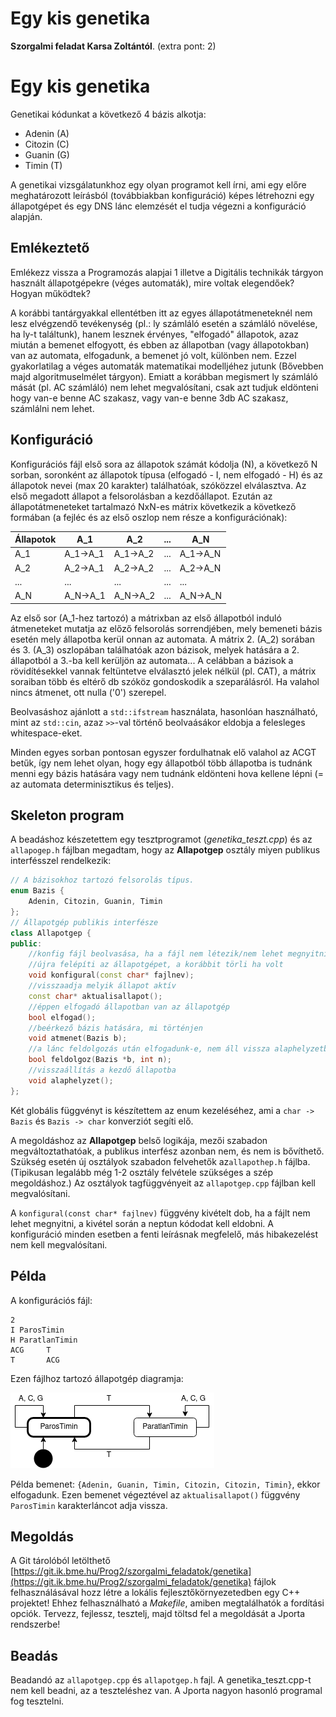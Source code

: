 # Egy kis genetika
**Szorgalmi feladat Karsa Zoltántól**. (extra pont: 2)

# Egy kis genetika

Genetikai kódunkat a következő 4 bázis alkotja: 
 * Adenin (A)
 * Citozin (C)
 * Guanin (G)
 * Timin (T)

A genetikai vizsgálatunkhoz egy olyan programot kell írni, ami egy előre meghatározott leírásból (továbbiakban konfiguráció) képes létrehozni egy állapotgépet és egy DNS lánc elemzését el tudja végezni a konfiguráció alapján. 
## Emlékeztető
Emlékezz vissza a Programozás alapjai 1 illetve a Digitális technikák tárgyon használt állapotgépekre (véges automaták), mire voltak elegendőek? Hogyan működtek? 

A korábbi tantárgyakkal ellentétben itt az egyes állapotátmeneteknél nem lesz elvégzendő tevékenység (pl.: ly számláló esetén a számláló növelése, ha ly-t találtunk), hanem lesznek érvényes, "elfogadó" állapotok, azaz miután a bemenet elfogyott, és ebben az állapotban (vagy állapotokban) van az automata, elfogadunk, a bemenet jó volt, különben nem. Ezzel gyakorlatilag a véges automaták matematikai modelljéhez jutunk (Bővebben majd algoritmuselmélet tárgyon). Emiatt a korábban megismert ly számláló mását (pl. AC számláló) nem lehet megvalósítani, csak azt tudjuk eldönteni hogy van-e benne AC szakasz, vagy van-e benne 3db AC szakasz, számlálni nem lehet.

## Konfiguráció
Konfigurációs fájl első sora az állapotok számát kódolja (N), a következő N sorban, soronként az állapotok típusa (elfogadó - I, nem elfogadó - H) és az állapotok nevei (max 20 karakter) találhatóak, szóközzel elválasztva. Az első megadott állapot a felsorolásban a kezdőállapot. Ezután az állapotátmeneteket tartalmazó NxN-es mátrix következik a következő formában (a fejléc és az első oszlop nem része a konfigurációnak):

Állapotok | A_1 | A_2 | ... | A_N |
--- | --- | --- | --- |--- |
A_1 | A_1->A_1  | A_1->A_2 | ... | A_1->A_N |
A_2 | A_2->A_1  | A_2->A_2 | ... | A_2->A_N |
... | ...  | ... | ... | ... |
A_N | A_N->A_1  | A_N->A_2 | ... | A_N->A_N |

Az első sor (A_1-hez tartozó) a mátrixban az első állapotból induló átmeneteket mutatja az előző felsorolás sorrendjében, mely bemeneti bázis esetén mely állapotba kerül onnan az automata. A mátrix 2. (A_2) sorában és 3. (A_3) oszlopában találhatóak azon bázisok, melyek hatására a 2. állapotból a 3.-ba kell kerüljön az automata... A celábban a bázisok a rövidítésekkel vannak feltüntetve elválasztó jelek nélkül (pl. CAT), a mátrix soraiban több és eltérő db szóköz gondoskodik a szeparálásról. Ha valahol nincs átmenet, ott nulla ('0') szerepel.

Beolvasáshoz ajánlott a `std::ifstream` használata, hasonlóan használható, mint az `std::cin`, azaz `>>`-val történő beolvaásákor eldobja a felesleges whitespace-eket.

Minden egyes sorban pontosan egyszer fordulhatnak elő valahol az ACGT betűk, így nem lehet olyan, hogy egy állapotból több állapotba is tudnánk menni egy bázis hatására vagy nem tudnánk eldönteni hova kellene lépni (= az automata determinisztikus és teljes).

## Skeleton program
A beadáshoz készetettem egy tesztprogramot (*genetika_teszt.cpp*) és az `allapogep.h` fájlban megadtam, hogy az **Allapotgep** osztály miyen publikus interfésszel rendelkezik:
```c++
// A bázisokhoz tartozó felsorolás típus.
enum Bazis {
    Adenin, Citozin, Guanin, Timin
};
// Állapotgép publikis interfésze
class Allapotgep {
public:
    //konfig fájl beolvasása, ha a fájl nem létezik/nem lehet megnyitni eldobja a NEPTUN-kódot
    //újra felépíti az állapotgépet, a korábbit törli ha volt
    void konfigural(const char* fajlnev);
    //visszaadja melyik állapot aktív 
    const char* aktualisallapot();
    //éppen elfogadó állapotban van az állapotgép
    bool elfogad();
    //beérkező bázis hatására, mi történjen
    void atmenet(Bazis b);
    //a lánc feldolgozás után elfogadunk-e, nem áll vissza alaphelyzetbe
    bool feldolgoz(Bazis *b, int n);
    //visszaállítás a kezdő állapotba
    void alaphelyzet();
};
```
Két globális függvényt is készítettem az enum kezeléséhez, ami a `char -> Bazis` és `Bazis -> char` konverziót segíti elő. 

A megoldáshoz az **Allapotgep** belső logikája, mezői szabadon megváltoztathatóak, a publikus interfész azonban nem, és nem is bővíthető. Szükség esetén új osztályok szabadon felvehetők az`allapothep.h` fájlba. (Tipikusan legalább még 1-2 osztály felvétele szükséges a szép megoldáshoz.) Az osztályok tagfüggvényeit az `allapotgep.cpp` fájlban kell megvalósítani.


A `konfigural(const char* fajlnev)` függvény kivételt dob, ha a fájlt nem lehet megnyitni, a kivétel során a neptun kódodat kell eldobni.  A konfiguráció minden esetben a fenti leírásnak megfelelő, más hibakezelést nem kell megvalósítani.

## Példa
A konfigurációs fájl:
```
2
I ParosTimin
H ParatlanTimin
ACG     T
T       ACG
```
Ezen fájlhoz tartozó állapotgép diagramja:

![állapotgép](statechart.png) 

Példa bemenet: `{Adenin, Guanin, Timin, Citozin, Citozin, Timin}`, ekkor elfogadunk. Ezen bemenet végeztével az `aktualisallapot()` függvény `ParosTimin` karakterláncot adja vissza.

## Megoldás
A Git tárolóból letölthető [https://git.ik.bme.hu/Prog2/szorgalmi_feladatok/genetika](https://git.ik.bme.hu/Prog2/szorgalmi_feladatok/genetika)
fájlok felhasználásával hozz létre a lokális fejlesztőkörnyezetedben egy C++ projektet! Ehhez felhasználható a *Makefile*, amiben megtalálhatók a fordítási opciók. Tervezz, fejlessz, tesztelj, majd töltsd fel a megoldását a Jporta rendszerbe! 

## Beadás
Beadandó az `allapotgep.cpp` és `allapotgep.h` fajl. A genetika_teszt.cpp-t nem kell beadni, az a teszteléshez van. A Jporta nagyon hasonló programal fog tesztelni.